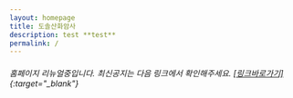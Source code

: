 ```yaml
---
layout: homepage
title: 도솔산화암사
description: test **test**
permalink: /
---
```

<!-- Type your notification here - the notification bar will not appear if this is empty. For other changes, refer to _data/homepage.yml to edit the homepage. -->
###### 홈페이지 리뉴얼중입니다. 최신공지는 다음 링크에서 확인해주세요. [[링크바로가기]](https://pf.kakao.com/_cBGaK){:target="_blank"}